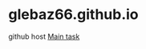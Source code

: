 # glebaz66.github.io
github host
<a href="https://github.com/Glebaz66/glebaz66.github.io/tree/master/Main%20task">Main task</a>
